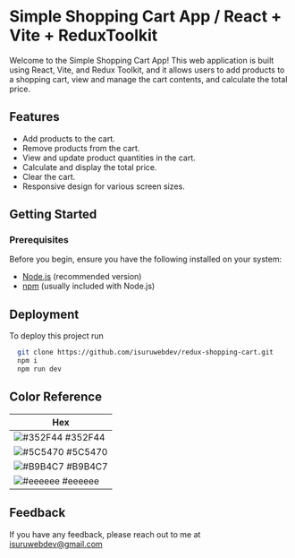 # Simple Shopping Cart App  / React + Vite + ReduxToolkit

Welcome to the Simple Shopping Cart App! This web application is built using React, Vite, and Redux Toolkit, and it allows users to add products to a shopping cart, view and manage the cart contents, and calculate the total price.
## Features

- Add products to the cart.
- Remove products from the cart.
- View and update product quantities in the cart.
- Calculate and display the total price.
- Clear the cart.
- Responsive design for various screen sizes.

## Getting Started

### Prerequisites

Before you begin, ensure you have the following installed on your system:

- [Node.js](https://nodejs.org/) (recommended version)
- [npm](https://www.npmjs.com/) (usually included with Node.js)

## Deployment

To deploy this project run

```bash
  git clone https://github.com/isuruwebdev/redux-shopping-cart.git
  npm i
  npm run dev
```


## Color Reference

 Hex                                                                |
 ------------------------------------------------------------------ |
 ![#352F44](https://via.placeholder.com/10/352F44?text=+) #352F44 |
 ![#5C5470](https://via.placeholder.com/10/5C5470?text=+) #5C5470 |
 ![#B9B4C7](https://via.placeholder.com/10/B9B4C7?text=+) #B9B4C7 |
 ![#eeeeee](https://via.placeholder.com/10/eeeeee?text=+) #eeeeee |


## Feedback

If you have any feedback, please reach out to me at isuruwebdev@gmail.com

